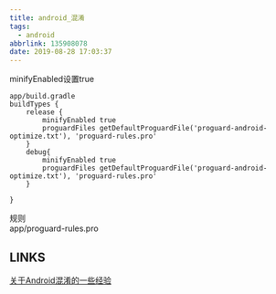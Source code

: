 ```yaml
---
title: android_混淆
tags:
  - android
abbrlink: 135908078
date: 2019-08-28 17:03:37
---
```


minifyEnabled设置true
```
app/build.gradle
buildTypes {
    release {
        minifyEnabled true
        proguardFiles getDefaultProguardFile('proguard-android-optimize.txt'), 'proguard-rules.pro'
    }
    debug{
        minifyEnabled true
        proguardFiles getDefaultProguardFile('proguard-android-optimize.txt'), 'proguard-rules.pro'
    }

}
```

规则  
app/proguard-rules.pro  

## LINKS
[关于Android混淆的一些经验](https://www.jianshu.com/p/cac416194a12)  
